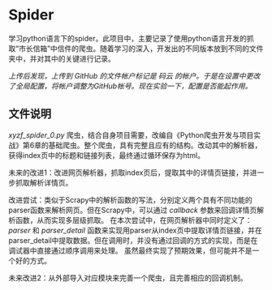 # Spider
学习python语言下的spider。此项目中，主要记录了使用python语言开发的抓取“市长信箱”中信件的爬虫。随着学习的深入，开发出的不同版本放到不同的文件夹中，并对其中的关键进行记录。

*上传后发现，上传到 GitHub 的文件帐户标记是 码云 的帐户。于是在设置中更改了全局配置，将帐户调整为GitHub帐号。现在实验一下，配置是否能起作用。*

## 文件说明
*xyzf_spider_0.py* 爬虫，结合自身项目需要，改编自《Python爬虫开发与项目实战》第6章的基础爬虫。整个爬虫，具有完整且应有的结构。改动其中的解析器，获得index页中的标题和链接列表，最终通过循环保存为html。

未来的改进1：改进网页解析器，抓取index页后，提取其中的详情页链接，并进一步抓取解析详情页。

改进尝试：类似于Scrapy中的解析函数的写法，分别定义两个具有不同功能的parser函数来解析网页。但在Scrapy中，可以通过 *callback* 参数来回调详情页解析函数，从而实现多层级抓取。
在本次尝试中，在网页解析器中同时定义了：*parser* 和 *parser_detail* 函数来实现用parser从index页中提取详情页链接，并在parser_detail中提取数据。但在调用时，并没有通过回调的方式的实现，而是在调试器中直接通过顺序调用来处理。
虽然最终实现了预期效果，但可能并不是一个好的方式。

未来改进2：从外部导入对应模块来完善一个爬虫，且完善相应的回调机制。
